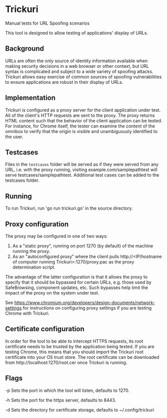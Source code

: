 # Trickuri

Manual tests for URL Spoofing scenarios

This tool is designed to allow testing of applications' display of URLs.

## Background

URLs are often the only source of identity information available when making
security decisions in a web browser or other context, but URL syntax is
complicated and subject to a wide variety of spoofing attacks. Trickuri allows
easy exercise of common sources of spoofing vulnerabilities to ensure
applications are robust in their display of URLs.

## Implementation

Trickuri is configured as a proxy server for the client application under test.
All of the client's HTTP requests are sent to the proxy. The proxy returns HTML
content such that the behavior of the client application can be tested. For
instance, for Chrome itself, the tester can examine the content of the omnibox
to verify that the origin is visible and unambiguously identified to the user.

## Testcases

Files in the ```testcases``` folder will be served as if they were served from any
URL, i.e. with the proxy running, visiting example.com/samplepathtest will serve
testcases/samplepathtest. Additional test cases can be added to the testcases
folder.

## Running

To run Trickuri, run 'go run trickuri.go' in the source directory.

## Proxy configuration

The proxy may be configured in one of two ways:

1.  As a "static proxy", running on port 1270 (by default) of the machine
    running the proxy.
2.  As an "autoconfigured proxy" where the client pulls
    http://<IP/hostname of computer running Trickuri>:1270/proxy.pac as the
    proxy determination script.

The advantage of the latter configuration is that it allows the proxy to specify
that it should be bypassed for certain URLs, e.g. those used by SafeBrowsing,
component updates, etc. Such bypasses help limit the impact of the proxy on the
system under test.

See https://www.chromium.org/developers/design-documents/network-settings for
instructions on configuring proxy settings if you are testing Chrome with
Trickuri.

## Certificate configuration

In order for the tool to be able to intercept HTTPS requests, its root
certificate needs to be trusted by the application being tested. If you are
testing Chrome, this means that you should import the Trickuri root certificate
into your OS trust store. The root certificate can be downloaded from
http://localhost:1270/root.cer once Trickuri is running.

## Flags

-p Sets the port in which the tool will listen, defaults to 1270.

-h Sets the port for the https server, defaults to 8443.

-d Sets the directory for certificate storage, defaults to ~/.config/trickuri
